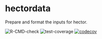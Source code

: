 # hectordata
Prepare and format the inputs for hector.

![R-CMD-check](https://github.com/JGCRI/hectordata/workflows/R-CMD-check/badge.svg) ![test-coverage](https://github.com/JGCRI/hectordata/workflows/test-coverage/badge.svg) [![codecov](https://codecov.io/gh/JGCRI/hectordata/branch/master/graph/badge.svg)](https://codecov.io/gh/JGCRI/hectordata)
